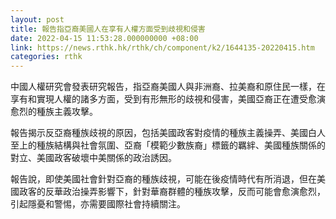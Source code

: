 ```yaml
---
layout: post
title: 報告指亞裔美國人在享有人權方面受到歧視和侵害
date: 2022-04-15 11:53:28.000000000 +08:00
link: https://news.rthk.hk/rthk/ch/component/k2/1644135-20220415.htm
categories: rthk
---
```


中國人權研究會發表研究報告，指亞裔美國人與非洲裔、拉美裔和原住民一樣，在享有和實現人權的諸多方面，受到有形無形的歧視和侵害，美國亞裔正在遭受愈演愈烈的種族主義攻擊。

報告揭示反亞裔種族歧視的原因，包括美國政客對疫情的種族主義操弄、美國白人至上的種族結構與社會氛圍、亞裔「模範少數族裔」標籤的羈絆、美國種族關係的對立、美國政客破壞中美關係的政治誘因。

報告說，即使美國社會針對亞裔的種族歧視，可能在後疫情時代有所消退，但在美國政客的反華政治操弄影響下，針對華裔群體的種族攻擊，反而可能會愈演愈烈，引起隱憂和警惕，亦需要國際社會持續關注。
